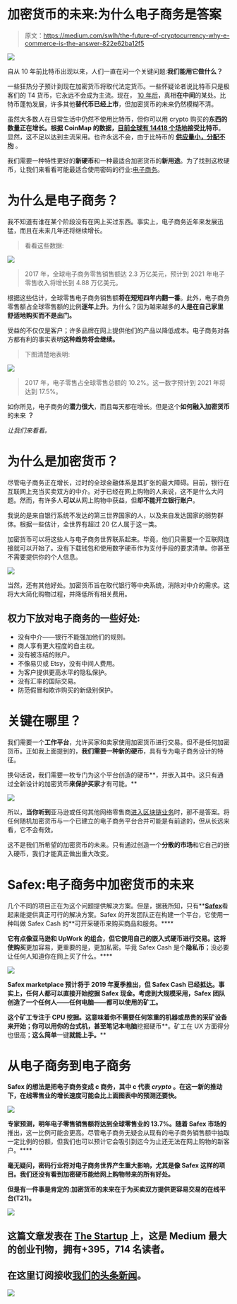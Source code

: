 # 加密货币的未来:为什么电子商务是答案

> 原文：<https://medium.com/swlh/the-future-of-cryptocurrency-why-e-commerce-is-the-answer-822e62ba12f5>

![](img/397231bf757b1bf82b1539b3dec151aa.png)

自从 10 年前比特币出现以来，人们一直在问一个关键问题:**我们能用它做什么？**

一些狂热分子预计到现在加密货币将取代法定货币。一些怀疑论者说比特币只是极客们的 T4 货币，它永远不会成为主流。现在， [10 年后](https://cryptpresso.com/10-years-of-bitcoin/)，真相**在中间**的某处。比特币蓬勃发展，许多其他**替代币已经上市**，但加密货币的未来仍然模糊不清。

虽然大多数人在日常生活中仍然不使用比特币，但你可以用 crypto 购买的**东西的数量正在增长。根据 CoinMap 的数据，[目前全球有 14418 个场地](https://coinmap.org/#/world/1.36217635/108.36914063/2)接受比特币**。显然，这不足以达到主流采用。也许永远不会，由于比特币的 [**供应量小，分配不均**](/decentralized-commerce/bitcoin-might-not-be-the-future-of-cryptocurrency-but-what-is-c242ea5abfec) 。

我们需要一种特性更好的**新硬币**和一种最适合加密货币的**新用途**。为了找到这枚硬币，让我们来看看可能最适合使用密码的行业:[电子商务](https://en.wikipedia.org/wiki/E-commerce)。

# 为什么是电子商务？

我不知道有谁在某个阶段没有在网上买过东西。事实上，电子商务近年来发展迅猛，而且在未来几年还将继续增长。

> 看看这些数据:

![](img/fee4960707d891d8a0e6e955eda63438.png)

> 2017 年，全球电子商务零售销售额达 2.3 万亿美元，预计到 2021 年电子零售收入将增长到 4.88 万亿美元。

根据这些估计，全球零售电子商务销售额**将在短短四年内翻一番**。此外，电子商务零售额占全球零售额的比例**逐年上升**。为什么？因为越来越多的**人是在自己家里** **舒适地购买而不是出门。**

受益的不仅仅是客户；许多品牌在网上提供他们的产品以降低成本。电子商务对各方都有利的事实表明**这种趋势将会继续。**

> 下图清楚地表明:

![](img/0e68ec9979f0574b11fc1ae54455592c.png)

> 2017 年，电子零售占全球零售总额的 10.2%。这一数字预计到 2021 年将达到 17.5%。

如你所见，电子商务的**潜力很大**，而且每天都在增长。但是这个**如何融入加密货币**的未来 **？**

*让我们来看看。*

# 为什么是加密货币？

尽管电子商务正在增长，过时的全球金融体系是其扩张的最大障碍。目前，银行在互联网上充当买卖双方的中介。对于已经在网上购物的人来说，这不是什么大问题。然而，有许多人**可以**从网上购物中获益，但**却不能开立银行账户**。

我说的是来自银行系统不发达的第三世界国家的人，以及来自发达国家的弱势群体。根据一些估计，全世界有超过 20 亿人属于这一类。

加密货币可以将这些人与电子商务世界联系起来。毕竟，他们只需要一个互联网连接就可以开始了。没有下载钱包和使用数字硬币作为支付手段的要求清单。你甚至不需要提供你的个人信息。

![](img/4fc46dccc5f4942f6ae41a7d58917e3b.png)

当然，还有其他好处。加密货币旨在取代银行等中央系统，消除对中介的需求。这将大大简化购物过程，并降低所有相关费用。

## 权力下放对电子商务的一些好处:

*   没有中介——银行不能强加他们的规则。
*   商人享有更大程度的自主权。
*   没有被冻结的账户。
*   不像易贝或 Etsy，没有中间人费用。
*   为客户提供更高水平的隐私保护。
*   没有汇率的国际交易。
*   防范假冒和欺诈购买的新级别保护。

# 关键在哪里？

我们需要一个**工作平台**，允许买家和卖家使用加密货币进行交易。但不是任何加密货币。正如我上面提到的，**我们需要一种新的硬币**，具有专为电子商务设计的特征。

换句话说，我们需要一枚专门为这个平台创造的硬币**，并嵌入其中。这只有通过全新设计的加密货币**来保护买家**才有可能。**

![](img/83a8481bac933785a3eaaf012cc44484.png)

所以，**当你听到**亚马逊或任何其他网络零售商[进入区块链业务](https://coincodex.com/article/1316/a-cryptocurrency-by-amazon-would-be-a-game-changer/)时，那不是答案。将任何随机加密货币与一个已建立的电子商务平台合并可能是有前途的，但从长远来看，它不会有效。

这不是我们所希望的加密货币的未来。只有通过创造一个**分散的市场**和它自己的嵌入硬币，我们才能真正做出重大改变。

# Safex:电子商务中加密货币的未来

几个不同的项目正在为这个问题提供解决方案。但是，据我所知，只有**[**Safex**](https://safex.io/)看起来能提供真正可行的解决方案。Safex 的开发团队正在构建一个平台，它使用一种叫做 Safex Cash 的**可开采硬币来购买商品和服务。****

**它有点像亚马逊和 UpWork 的组合，但它使用自己的嵌入式硬币进行交易。这将使购买**更加容易，更重要的是，更加私密。毕竟 Safex Cash 是个**隐私币**；没必要让任何人知道你在网上买了什么。****

**![](img/7f724b24b2ecfd2621cec2aaf757c07b.png)**

****Safex marketplace** 预计将于 2019 年夏季推出，但 Safex Cash 已经**抵达**。事实上，任何人都可以直接开始挖掘 Safex 现金。考虑到**大规模采用**，Safex 团队创造了一个任何人——任何电脑——都可以使用的矿工。**

**这个矿工专注于 **CPU 挖掘**。这意味着你不需要任何笨重的机器或昂贵的采矿设备来开始；你可以用你的台式机，甚至笔记本电脑**挖掘硬币**。矿工在 UX 方面得分也很高；**这么简单**一键[](/@maxwankenobi/safex-oneclick-miner-one-step-closer-to-mass-adoption-of-cryptocurrencies-13bb138fac12)**就能上手。****

# ****从电子商务到电子商务****

****Safex 的**想法是把电子商务变成 c 商务，其中 **c** 代表 *crypto* 。在这一新的推动下，在线零售业的增长速度可能会比上面图表中的预测还要快。******

**![](img/843500451e52d04c0b1b4c9636f1bee3.png)**

**专家预测，明年电子零售销售额将达到全球零售业的 13.7%。随着 Safex 市场的**推出，这一比例可能会更高。尽管电子商务无疑会从现有的电子商务销售额中抽取一定比例的份额，但我们也可以预计它会吸引到迄今为止还无法在网上购物的新客户。****

**毫无疑问，密码行业将对电子商务世界产生重大影响，尤其是像 Safex 这样的项目。我们还没有看到加密硬币能给网上购物带来的所有好处。**

**但是有一件事是肯定的:加密货币的未来在于为买卖双方提供更容易交易的在线平台(T21)。**

**[![](img/308a8d84fb9b2fab43d66c117fcc4bb4.png)](https://medium.com/swlh)**

## **这篇文章发表在 [The Startup](https://medium.com/swlh) 上，这是 Medium 最大的创业刊物，拥有+395，714 名读者。**

## **在这里订阅接收[我们的头条新闻](http://growthsupply.com/the-startup-newsletter/)。**

**[![](img/b0164736ea17a63403e660de5dedf91a.png)](https://medium.com/swlh)**